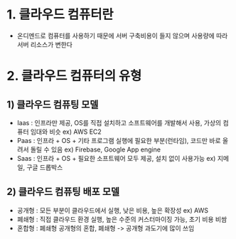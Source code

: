 # 1. 클라우드 컴퓨터란
* 온디멘드로 컴퓨터를 사용하기 때문에 서버 구축비용이 들지 않으며 사용량에 따라 서버 리소스가 변한다

# 2. 클라우드 컴퓨터의 유형
## 1) 클라우드 컴퓨팅 모델
* Iaas : 인프라만 제공, OS를 직접 설치하고 소프트웨어를 개발해서 사용, 가상의 컴퓨터 임대와 비슷
    ex) AWS EC2
* Paas : 인프라 + OS + 기타 프로그램 실행에 필요한 부분(런타임), 코드만 바로 올려서 돌릴 수 있음
    ex) Firebase, Google App engine
* Saas : 인프라 + OS + 필요한 소프트웨어 모두 제공, 설치 없이 사용가능
    ex) 지메일, 구글 드롭박스
    
## 2) 클라우드 컴퓨팅 배포 모델
* 공개형 : 모든 부분이 클라우드에서 실행, 낮은 비용, 높은 확장성
    ex) AWS
* 폐쇄형 : 직접 클라우드 환경 실행, 높은 수준의 커스터마이징 가능, 초기 비용 비쌈
* 혼합형 : 폐쇄형 공개형의 혼합, 폐쇄형 -> 공개형 과도기에 많이 쓰임 
